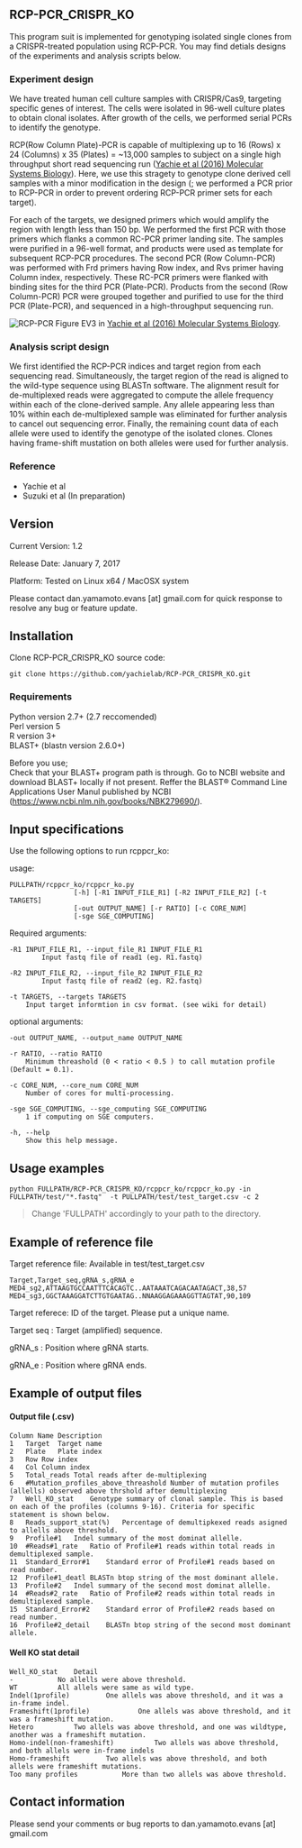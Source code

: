 ## RCP-PCR_CRISPR_KO
This program suit is implemented for genotyping isolated single clones from a CRISPR-treated population using RCP-PCR. 
You may find detials designs of the experiments and analysis scripts below.

### Experiment design
We have treated human cell culture samples with CRISPR/Cas9, targeting specific genes of interest. The cells were isolated in 96-well culture plates to obtain clonal isolates. After growth of the cells, we performed serial PCRs to identify the genotype.

RCP(Row Column Plate)-PCR is capable of multiplexing up to 16 (Rows) x 24 (Columns) x 35 (Plates) = ~13,000 samples to subject on a single high throughput short read sequencing run ([Yachie et al (2016) Molecular Systems Biology](http://msb.embopress.org/content/12/4/863)). Here, we use this stragety to genotype clone derived cell samples with a minor modification in the design (; we performed a PCR prior to RCP-PCR in order to prevent ordering RCP-PCR primer sets for each target).   

For each of the targets, we designed primers which would amplify the region with length less than 150 bp. We performed the first PCR with those primers which flanks a common RC-PCR primer landing site. The samples were purified in a 96-well format, and products were used as template for subsequent RCP-PCR procedures. 
The second PCR (Row Column-PCR) was performed with Frd primers having Row index, and Rvs primer having Column index, respectively. These RC-PCR primers were flanked with binding sites for the third PCR (Plate-PCR). Products from the second (Row Column-PCR) PCR were grouped together and purified to use for the third PCR (Plate-PCR), and sequenced in a high-throughput sequencing run. 
   
![RCP-PCR](https://www.embopress.org/cms/asset/fd513902-3d16-43ea-b723-fd3e602b8f59/msb156660-fig-0003ev-m.jpg)
Figure EV3 in [Yachie et al (2016) Molecular Systems Biology](http://msb.embopress.org/content/12/4/863).




### Analysis script design
We first identified the RCP-PCR indices and target region from each sequencing read. Simultaneously, the target region of the read is aligned to the wild-type sequence using BLASTn software. The alignment result for de-multiplexed reads were aggregated to compute the allele frequency within each of the clone-derived sample. Any allele appearing less than 10% within each de-multiplexed sample was eliminated for further analysis to cancel out sequencing error. Finally, the remaining count data of each allele were used to identify the genotype of the isolated clones. Clones having frame-shift mustation on both alleles were used for further analysis. 

### Reference
- Yachie et al
- Suzuki et al (In preparation)
    


## Version

Current Version: 1.2

Release Date: January 7, 2017

Platform: Tested on Linux x64 / MacOSX system

Please contact dan.yamamoto.evans [at] gmail.com for quick response to resolve any bug or feature update.

## Installation

Clone RCP-PCR_CRISPR_KO source code: 

    git clone https://github.com/yachielab/RCP-PCR_CRISPR_KO.git


### Requirements
Python version 2.7+ (2.7 reccomended)   
Perl version 5  
R version 3+   
BLAST+ (blastn version 2.6.0+)  

Before you use;  
Check that your BLAST+ program path is through. Go to NCBI website and download BLAST+ locally if not present. Reffer the BLAST® Command Line Applications User Manul published by NCBI (https://www.ncbi.nlm.nih.gov/books/NBK279690/).  

## Input specifications

Use the following options to run rcppcr_ko:

usage:  


    PULLPATH/rcppcr_ko/rcppcr_ko.py  
                    [-h] [-R1 INPUT_FILE_R1] [-R2 INPUT_FILE_R2] [-t TARGETS]  
                    [-out OUTPUT_NAME] [-r RATIO] [-c CORE_NUM]  
                    [-sge SGE_COMPUTING]    


Required arguments:  

	-R1 INPUT_FILE_R1, --input_file_R1 INPUT_FILE_R1    
			Input fastq file of read1 (eg. R1.fastq)  
    
	-R2 INPUT_FILE_R2, --input_file_R2 INPUT_FILE_R2   
        	Input fastq file of read2 (eg. R2.fastq)  
    
	-t TARGETS, --targets TARGETS   
		Input target informtion in csv format. (see wiki for detail)  
    
optional arguments:  

	-out OUTPUT_NAME, --output_name OUTPUT_NAME   
   
	-r RATIO, --ratio RATIO    
		Minimum threashold (0 < ratio < 0.5 ) to call mutation profile (Default = 0.1).   
      
	-c CORE_NUM, --core_num CORE_NUM   
		Number of cores for multi-processing.  
        
	-sge SGE_COMPUTING, --sge_computing SGE_COMPUTING   
		1 if computing on SGE computers.  
        
	-h, --help    
		Show this help message.  


## Usage examples
    python FULLPATH/RCP-PCR_CRISPR_KO/rcppcr_ko/rcppcr_ko.py -in FULLPATH/test/"*.fastq"  -t PULLPATH/test/test_target.csv -c 2    
>Change 'FULLPATH' accordingly to your path to the directory.


## Example of reference file
Target reference file: Available in test/test_target.csv

    Target,Target_seq,gRNA_s,gRNA_e
    MED4_sg2,ATTAAGTGCCAATTTCACAGTC..AATAAATCAGACAATAGACT,38,57
    MED4_sg3,GGCTAAAGGATCTTGTGAATAG..NNAAGGAGAAAGGTTAGTAT,90,109


Target referece: ID of the target. Please put a unique name.

Target seq     : Target (amplified) sequence. 

gRNA_s         : Position where gRNA starts.

gRNA_e         : Position where gRNA ends.



## Example of output files

#### Output file (.csv)

    Column Name Description
    1	Target	Target name 
    2	Plate	Plate index
    3	Row	Row index
    4	Col	Column index
    5	Total_reads	Total reads after de-multiplexing
    6	#Mutation_profiles_above_threashold	Number of mutation profiles (allells) observed above thrshold after demultiplexing
    7	Well_KO_stat	Genotype summary of clonal sample. This is based on each of the profiles (columns 9-16). Criteria for specific statement is shown below.
    8	Reads_support_stat(%)	Percentage of demultipkexed reads asigned to allells above threshold. 
    9	Profile#1	Indel summary of the most dominat allelle.
    10	#Reads#1_rate	Ratio of Profile#1 reads within total reads in demultiplexed sample.
    11	Standard_Error#1	Standard error of Profile#1 reads based on read number.
    12	Profile#1_deatl	BLASTn btop string of the most dominant allele.
    13	Profile#2	Indel summary of the second most dominat allelle.
    14	#Reads#2_rate	Ratio of Profile#2 reads within total reads in demultiplexed sample.
    15	Standard_Error#2	Standard error of Profile#2 reads based on read number.
    16	Profile#2_detail	BLASTn btop string of the second most dominant allele.


#### Well KO stat detail

    Well_KO_stat	Detail
    -			No allells were above threshold.
    WT			All allels were same as wild type.
    Indel(1profile)			One allels was above threshold, and it was a in-frame indel.
    Frameshift(1profile)			One allels was above threshold, and it was a frameshift mutation.
    Hetero			Two allels was above threshold, and one was wildtype, another was a frameshift mutation.
    Homo-indel(non-frameshift)			Two allels was above threshold, and both allels were in-frame indels
    Homo-frameshift			Two allels was above threshold, and both allels were frameshift mutations.
    Too many profiles			More than two allels was above threshold.




## Contact information

Please send your comments or bug reports to dan.yamamoto.evans [at] gmail.com  
